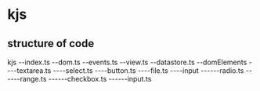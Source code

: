 # kjs

## structure of code 

kjs
--index.ts
--dom.ts
--events.ts
--view.ts
--datastore.ts
--domElements
----textarea.ts
----select.ts
----button.ts
----file.ts
----input
------radio.ts
------range.ts
------checkbox.ts
------input.ts